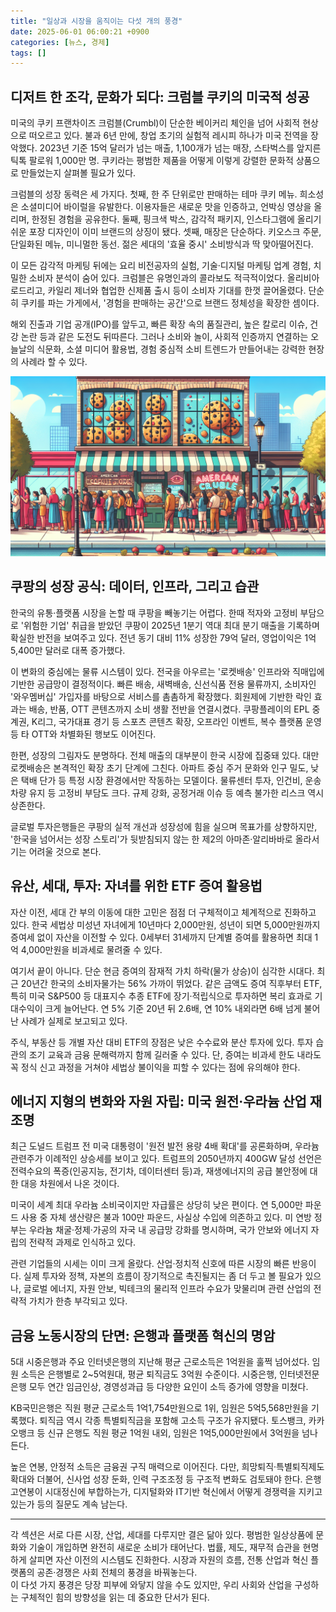 ```yaml
---
title: "일상과 시장을 움직이는 다섯 개의 풍경"
date: 2025-06-01 06:00:21 +0900
categories: [뉴스, 경제]
tags: []
---
```


## 디저트 한 조각, 문화가 되다: 크럼블 쿠키의 미국적 성공

미국의 쿠키 프랜차이즈 크럼블(Crumbl)이 단순한 베이커리 체인을 넘어 사회적 현상으로 떠오르고 있다. 불과 6년 만에, 창업 초기의 실험적 레시피 하나가 미국 전역을 장악했다. 2023년 기준 15억 달러가 넘는 매출, 1,100개가 넘는 매장, 스타벅스를 앞지른 틱톡 팔로워 1,000만 명. 쿠키라는 평범한 제품을 어떻게 이렇게 강렬한 문화적 상품으로 만들었는지 살펴볼 필요가 있다.

크럼블의 성장 동력은 세 가지다. 첫째, 한 주 단위로만 판매하는 테마 쿠키 메뉴. 희소성은 소셜미디어 바이럴을 유발한다. 이용자들은 새로운 맛을 인증하고, 언박싱 영상을 올리며, 한정된 경험을 공유한다. 둘째, 핑크색 박스, 감각적 패키지, 인스타그램에 올리기 쉬운 포장 디자인이 이미 브랜드의 상징이 됐다. 셋째, 매장은 단순하다. 키오스크 주문, 단일화된 메뉴, 미니멀한 동선. 젊은 세대의 '효율 중시' 소비방식과 딱 맞아떨어진다.

이 모든 감각적 마케팅 뒤에는 요리 비전공자의 실험, 기술·디지털 마케팅 업계 경험, 치밀한 소비자 분석이 숨어 있다. 크럼블은 유명인과의 콜라보도 적극적이었다. 올리비아 로드리고, 카일리 제너와 협업한 신제품 출시 등이 소비자 기대를 한껏 끌어올렸다. 단순히 쿠키를 파는 가게에서, '경험을 판매하는 공간'으로 브랜드 정체성을 확장한 셈이다.

해외 진출과 기업 공개(IPO)를 앞두고, 빠른 확장 속의 품질관리, 높은 칼로리 이슈, 건강 논란 등과 같은 도전도 뒤따른다. 그러나 소비와 놀이, 사회적 인증까지 연결하는 오늘날의 식문화, 소셜 미디어 활용법, 경험 중심적 소비 트렌드가 만들어내는 강력한 현장의 사례라 할 수 있다.

![분주한 미국 크럼블 쿠키 매장 앞에 늘어진 긴 줄, 다양한 세대가 함께 서 있다](assets/img/2025-05-31-732318ec-f1b4-4e41-8880-69b8418b6377/1748725289304.png)

## 쿠팡의 성장 공식: 데이터, 인프라, 그리고 습관

한국의 유통·플랫폼 시장을 논할 때 쿠팡을 빼놓기는 어렵다. 한때 적자와 고정비 부담으로 '위험한 기업' 취급을 받았던 쿠팡이 2025년 1분기 역대 최대 분기 매출을 기록하며 확실한 반전을 보여주고 있다. 전년 동기 대비 11% 성장한 79억 달러, 영업이익은 1억 5,400만 달러로 대폭 증가했다.

이 변화의 중심에는 물류 시스템이 있다. 전국을 아우르는 '로켓배송' 인프라와 직매입에 기반한 공급망이 결정적이다. 빠른 배송, 새벽배송, 신선식품 전용 물류까지, 소비자인 '와우멤버십' 가입자를 바탕으로 서비스를 촘촘하게 확장했다. 회원제에 기반한 락인 효과는 배송, 반품, OTT 콘텐츠까지 소비 생활 전반을 연결시켰다. 쿠팡플레이의 EPL 중계권, K리그, 국가대표 경기 등 스포츠 콘텐츠 확장, 오프라인 이벤트, 복수 플랫폼 운영 등 타 OTT와 차별화된 행보도 이어진다.

한편, 성장의 그림자도 분명하다. 전체 매출의 대부분이 한국 시장에 집중돼 있다. 대만 로켓배송은 본격적인 확장 초기 단계에 그친다. 아파트 중심 주거 문화와 인구 밀도, 낮은 택배 단가 등 특정 시장 환경에서만 작동하는 모델이다. 물류센터 투자, 인건비, 운송 차량 유지 등 고정비 부담도 크다. 규제 강화, 공정거래 이슈 등 예측 불가한 리스크 역시 상존한다.

글로벌 투자은행들은 쿠팡의 실적 개선과 성장성에 힘을 실으며 목표가를 상향하지만, '한국을 넘어서는 성장 스토리'가 뒷받침되지 않는 한 제2의 아마존·알리바바로 올라서기는 어려울 것으로 본다.

## 유산, 세대, 투자: 자녀를 위한 ETF 증여 활용법

자산 이전, 세대 간 부의 이동에 대한 고민은 점점 더 구체적이고 체계적으로 진화하고 있다. 한국 세법상 미성년 자녀에게 10년마다 2,000만원, 성년이 되면 5,000만원까지 증여세 없이 자산을 이전할 수 있다. 0세부터 31세까지 단계별 증여를 활용하면 최대 1억 4,000만원을 비과세로 물려줄 수 있다.

여기서 끝이 아니다. 단순 현금 증여의 잠재적 가치 하락(물가 상승)이 심각한 시대다. 최근 20년간 한국의 소비자물가는 56% 가까이 뛰었다. 같은 금액도 증여 직후부터 ETF, 특히 미국 S&P500 등 대표지수 추종 ETF에 장기·적립식으로 투자하면 복리 효과로 기대수익이 크게 늘어난다. 연 5% 기준 20년 뒤 2.6배, 연 10% 내외라면 6배 넘게 불어난 사례가 실제로 보고되고 있다.

주식, 부동산 등 개별 자산 대비 ETF의 장점은 낮은 수수료와 분산 투자에 있다. 투자 습관의 조기 교육과 금융 문해력까지 함께 길러줄 수 있다. 단, 증여는 비과세 한도 내라도 꼭 정식 신고 과정을 거쳐야 세법상 불이익을 피할 수 있다는 점에 유의해야 한다.

## 에너지 지형의 변화와 자원 자립: 미국 원전·우라늄 산업 재조명

최근 도널드 트럼프 전 미국 대통령이 '원전 발전 용량 4배 확대'를 공론화하며, 우라늄 관련주가 이례적인 상승세를 보이고 있다. 트럼프의 2050년까지 400GW 달성 선언은 전력수요의 폭증(인공지능, 전기차, 데이터센터 등)과, 재생에너지의 공급 불안정에 대한 대응 차원에서 나온 것이다.

미국이 세계 최대 우라늄 소비국이지만 자급률은 상당히 낮은 편이다. 연 5,000만 파운드 사용 중 자체 생산량은 불과 100만 파운드, 사실상 수입에 의존하고 있다. 미 연방 정부는 우라늄 채굴·정제·가공의 자국 내 공급망 강화를 명시하며, 국가 안보와 에너지 자립의 전략적 과제로 인식하고 있다.

관련 기업들의 시세는 이미 크게 올랐다. 산업·정치적 신호에 따른 시장의 빠른 반응이다. 실제 투자와 정책, 자본의 흐름이 장기적으로 촉진될지는 좀 더 두고 볼 필요가 있으나, 글로벌 에너지, 자원 안보, 빅테크의 물리적 인프라 수요가 맞물리며 관련 산업의 전략적 가치가 한층 부각되고 있다.

## 금융 노동시장의 단면: 은행과 플랫폼 혁신의 명암

5대 시중은행과 주요 인터넷은행의 지난해 평균 근로소득은 1억원을 훌쩍 넘어섰다. 임원 소득은 은행별로 2~5억원대, 평균 퇴직금도 3억원 수준이다. 시중은행, 인터넷전문은행 모두 연간 임금인상, 경영성과급 등 다양한 요인이 소득 증가에 영향을 미쳤다.

KB국민은행은 직원 평균 근로소득 1억1,754만원으로 1위, 임원은 5억5,568만원을 기록했다. 퇴직금 역시 각종 특별퇴직금을 포함해 고소득 구조가 유지됐다. 토스뱅크, 카카오뱅크 등 신규 은행도 직원 평균 1억원 내외, 임원은 1억5,000만원에서 3억원을 넘나든다.

높은 연봉, 안정적 소득은 금융권 구직 매력으로 이어진다. 다만, 희망퇴직·특별퇴직제도 확대와 더불어, 신사업 성장 둔화, 인력 구조조정 등 구조적 변화도 검토돼야 한다. 은행 고연봉이 시대정신에 부합하는가, 디지털화와 IT기반 혁신에서 어떻게 경쟁력을 지키고 있는가 등의 질문도 계속 남는다.

---

각 섹션은 서로 다른 시장, 산업, 세대를 다루지만 결은 닮아 있다. 평범한 일상상품에 문화와 기술이 개입하면 완전히 새로운 소비가 태어난다. 법률, 제도, 재무적 습관을 현명하게 살피면 자산 이전의 시스템도 진화한다. 시장과 자원의 흐름, 전통 산업과 혁신 플랫폼의 공존·경쟁은 사회 전체의 풍경을 바꿔놓는다.  
이 다섯 가지 풍경은 당장 피부에 와닿지 않을 수도 있지만, 우리 사회와 산업을 구성하는 구체적인 힘의 방향성을 읽는 데 중요한 단서가 된다.